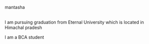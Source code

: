 mantasha
<title>NAVGURUKUL</title>
<br>
I am pursuing graduation from Eternal University which is located in Himachal pradesh
<p> I am a BCA student </p>

